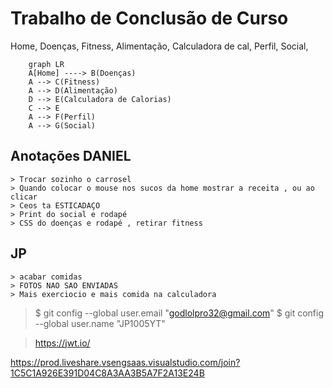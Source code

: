 # Trabalho de Conclusão de Curso
Home,
    Doenças,
    Fitness,
    Alimentação,
        Calculadora de cal,
    Perfil,
    Social,
```mermaid
    graph LR
    A[Home] ----> B(Doenças)
    A --> C(Fitness)
    A --> D(Alimentação)
    D --> E(Calculadora de Calorias)
    C --> E
    A --> F(Perfil)
    A --> G(Social)
```
## Anotações DANIEL
    > Trocar sozinho o carrosel
    > Quando colocar o mouse nos sucos da home mostrar a receita , ou ao clicar
    > Ceos ta ESTICADAÇO
    > Print do social e rodapé
    > CSS do doenças e rodapé , retirar fitness
## JP 
    > acabar comidas
    > FOTOS NAO SAO ENVIADAS
    > Mais exerciocio e mais comida na calculadora
    
> $ git config --global user.email "godlolpro32@gmail.com"
> $ git config --global user.name "JP1005YT"

>https://jwt.io/

https://prod.liveshare.vsengsaas.visualstudio.com/join?1C5C1A926E391D04C8A3AA3B5A7F2A13E24B
